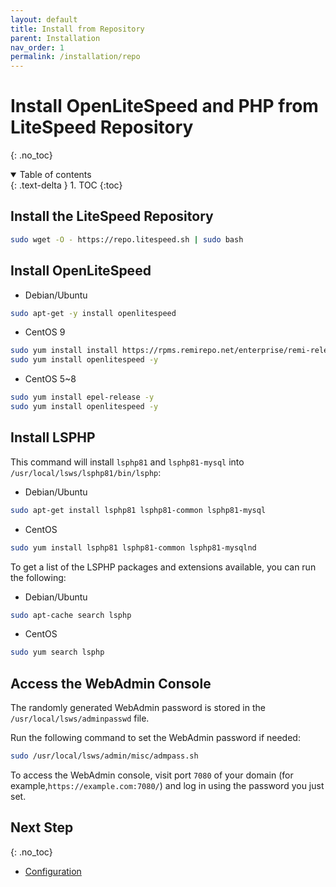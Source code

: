 ```yaml
---
layout: default
title: Install from Repository
parent: Installation
nav_order: 1
permalink: /installation/repo
---
```


# Install OpenLiteSpeed and PHP from LiteSpeed Repository
{: .no_toc} 

<details open markdown="block">
  <summary>
    Table of contents
  </summary>
  {: .text-delta }
1. TOC
{:toc}

</details>

## Install the LiteSpeed Repository

```bash
sudo wget -O - https://repo.litespeed.sh | sudo bash
```

## Install OpenLiteSpeed

- Debian/Ubuntu
```bash
sudo apt-get -y install openlitespeed
```

- CentOS 9
```bash
sudo yum install install https://rpms.remirepo.net/enterprise/remi-release-9.rpm -y
sudo yum install openlitespeed -y
```

- CentOS 5~8
```bash
sudo yum install epel-release -y
sudo yum install openlitespeed -y
```

## Install LSPHP

This command will install `lsphp81` and `lsphp81-mysql` into `/usr/local/lsws/lsphp81/bin/lsphp`:

- Debian/Ubuntu
```bash
sudo apt-get install lsphp81 lsphp81-common lsphp81-mysql
```
- CentOS
```bash
sudo yum install lsphp81 lsphp81-common lsphp81-mysqlnd
```

To get a list of the LSPHP packages and extensions available, you can run the following:

- Debian/Ubuntu
```bash
sudo apt-cache search lsphp
```
- CentOS
```bash
sudo yum search lsphp
```

## Access the WebAdmin Console

The randomly generated WebAdmin password is stored in the `/usr/local/lsws/adminpasswd` file. 

Run the following command to set the WebAdmin password if needed:
```bash
sudo /usr/local/lsws/admin/misc/admpass.sh
```
To access the WebAdmin console, visit port `7080` of your domain (for example,`https://example.com:7080/`) and log in using the password you just set. 

## Next Step
{: .no_toc} 

- [Configuration](/configuration)
